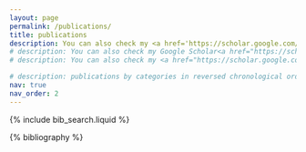 ```yaml
---
layout: page
permalink: /publications/
title: publications
description: You can also check my <a href='https://scholar.google.com/citations?user=HaI-oFUAAAAJ&hl=en'>Google Scholar <i class="fa-brands fa-google-scholar"></i> </a> page.
# description: You can also check my Google Scholar<a href="https://scholar.google.com/citations?user=HaI-oFUAAAAJ&hl=en" target="_blank" title="Google Scholar"><i class="ai ai-google-scholar-square">page</i></a>
# description: You can also check my <a href="https://scholar.google.com/citations?hl=en&user=HaI-oFUAAAAJ" target="_blank"><i class="fa fa-gs fa-lg" aria-hidden="true" ></i></a> page.

# description: publications by categories in reversed chronological order. generated by jekyll-scholar.
nav: true
nav_order: 2
---
```


<!-- _pages/publications.md -->

<!-- Bibsearch Feature -->

{% include bib_search.liquid %}

<div class="publications">

{% bibliography %}

</div>
